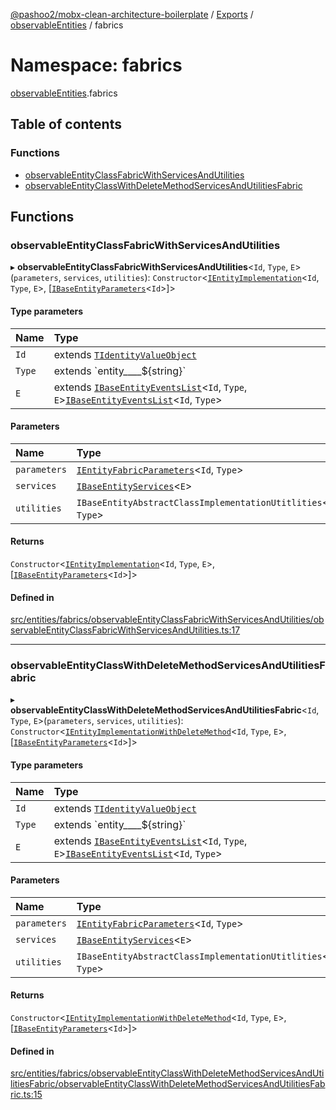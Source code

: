 [@pashoo2/mobx-clean-architecture-boilerplate](../README.md) / [Exports](../modules.md) / [observableEntities](observableentities.md) / fabrics

# Namespace: fabrics

[observableEntities](observableentities.md).fabrics

## Table of contents

### Functions

- [observableEntityClassFabricWithServicesAndUtilities](observableentities.fabrics.md#observableentityclassfabricwithservicesandutilities)
- [observableEntityClassWithDeleteMethodServicesAndUtilitiesFabric](observableentities.fabrics.md#observableentityclasswithdeletemethodservicesandutilitiesfabric)

## Functions

### observableEntityClassFabricWithServicesAndUtilities

▸ **observableEntityClassFabricWithServicesAndUtilities**<`Id`, `Type`, `E`\>(`parameters`, `services`, `utilities`): `Constructor`<[`IEntityImplementation`](../interfaces/entities.interfaces.ientityimplementation.md)<`Id`, `Type`, `E`\>, [[`IBaseEntityParameters`](../interfaces/entities.interfaces.ibaseentityparameters.md)<`Id`\>]\>

#### Type parameters

| Name | Type |
| :------ | :------ |
| `Id` | extends [`TIdentityValueObject`](valueobject.interfaces.md#tidentityvalueobject) |
| `Type` | extends \`entity\_\_\_\_${string}\` |
| `E` | extends [`IBaseEntityEventsList`](../interfaces/entities.interfaces.ibaseentityeventslist.md)<`Id`, `Type`, `E`\>[`IBaseEntityEventsList`](../interfaces/entities.interfaces.ibaseentityeventslist.md)<`Id`, `Type`\> |

#### Parameters

| Name | Type |
| :------ | :------ |
| `parameters` | [`IEntityFabricParameters`](../interfaces/entities.interfaces.ientityfabricparameters.md)<`Id`, `Type`\> |
| `services` | [`IBaseEntityServices`](../interfaces/entities.interfaces.ibaseentityservices.md)<`E`\> |
| `utilities` | `IBaseEntityAbstractClassImplementationUtitlities`<`Id`, `Type`\> |

#### Returns

`Constructor`<[`IEntityImplementation`](../interfaces/entities.interfaces.ientityimplementation.md)<`Id`, `Type`, `E`\>, [[`IBaseEntityParameters`](../interfaces/entities.interfaces.ibaseentityparameters.md)<`Id`\>]\>

#### Defined in

[src/entities/fabrics/observableEntityClassFabricWithServicesAndUtilities/observableEntityClassFabricWithServicesAndUtilities.ts:17](https://github.com/pashoo2/mobx-clean-architecture-boilerplate/blob/2abcc7c/src/entities/fabrics/observableEntityClassFabricWithServicesAndUtilities/observableEntityClassFabricWithServicesAndUtilities.ts#L17)

___

### observableEntityClassWithDeleteMethodServicesAndUtilitiesFabric

▸ **observableEntityClassWithDeleteMethodServicesAndUtilitiesFabric**<`Id`, `Type`, `E`\>(`parameters`, `services`, `utilities`): `Constructor`<[`IEntityImplementationWithDeleteMethod`](../interfaces/entities.interfaces.ientityimplementationwithdeletemethod.md)<`Id`, `Type`, `E`\>, [[`IBaseEntityParameters`](../interfaces/entities.interfaces.ibaseentityparameters.md)<`Id`\>]\>

#### Type parameters

| Name | Type |
| :------ | :------ |
| `Id` | extends [`TIdentityValueObject`](valueobject.interfaces.md#tidentityvalueobject) |
| `Type` | extends \`entity\_\_\_\_${string}\` |
| `E` | extends [`IBaseEntityEventsList`](../interfaces/entities.interfaces.ibaseentityeventslist.md)<`Id`, `Type`, `E`\>[`IBaseEntityEventsList`](../interfaces/entities.interfaces.ibaseentityeventslist.md)<`Id`, `Type`\> |

#### Parameters

| Name | Type |
| :------ | :------ |
| `parameters` | [`IEntityFabricParameters`](../interfaces/entities.interfaces.ientityfabricparameters.md)<`Id`, `Type`\> |
| `services` | [`IBaseEntityServices`](../interfaces/entities.interfaces.ibaseentityservices.md)<`E`\> |
| `utilities` | `IBaseEntityAbstractClassImplementationUtitlities`<`Id`, `Type`\> |

#### Returns

`Constructor`<[`IEntityImplementationWithDeleteMethod`](../interfaces/entities.interfaces.ientityimplementationwithdeletemethod.md)<`Id`, `Type`, `E`\>, [[`IBaseEntityParameters`](../interfaces/entities.interfaces.ibaseentityparameters.md)<`Id`\>]\>

#### Defined in

[src/entities/fabrics/observableEntityClassWithDeleteMethodServicesAndUtilitiesFabric/observableEntityClassWithDeleteMethodServicesAndUtilitiesFabric.ts:15](https://github.com/pashoo2/mobx-clean-architecture-boilerplate/blob/2abcc7c/src/entities/fabrics/observableEntityClassWithDeleteMethodServicesAndUtilitiesFabric/observableEntityClassWithDeleteMethodServicesAndUtilitiesFabric.ts#L15)
